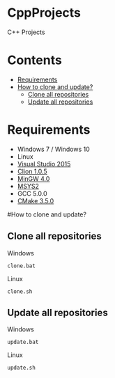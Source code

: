 # CppProjects
C++ Projects

# Contents
  * [Requirements](#requirements)
  * [How to clone and update?](#how-to-clone-and-update)
    * [Clone all repositories](#clone-all-repositories)
    * [Update all repositories](#update-all-repositories)

# Requirements
* Windows 7 / Windows 10
* Linux
* [Visual Studio 2015](https://www.visualstudio.com/)
* [Clion 1.0.5](https://www.jetbrains.com/clion/)
* [MinGW 4.0](http://mingw-w64.org/doku.php)
* [MSYS2](http://msys2.github.io/)
* GCC 5.0.0
* [CMake 3.5.0](http://www.cmake.org/download/)

#How to clone and update?

## Clone all repositories

Windows
```
clone.bat
```

Linux
```
clone.sh
```

## Update all repositories

Windows
```
update.bat
```

Linux
```
update.sh
```
